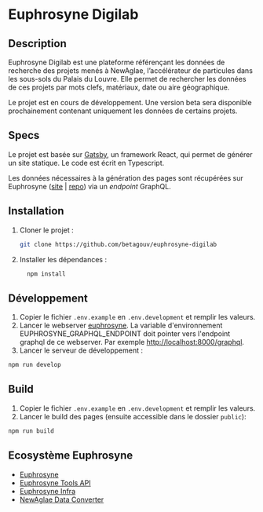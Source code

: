 # Euphrosyne Digilab

## Description

Euphrosyne Digilab est une plateforme référençant les données de recherche des projets menés à NewAglae, l’accélérateur de particules dans les sous-sols du Palais du Louvre. Elle permet de rechercher les données de ces projets par mots clefs, matériaux, date ou aire géographique.

Le projet est en cours de développement. Une version beta sera disponible prochainement contenant uniquement les données de certains projets.

## Specs

Le projet est basée sur [Gatsby](https://www.gatsbyjs.com/), un framework React, qui permet de générer un site statique. Le code est écrit en Typescript.

Les données nécessaires à la génération des pages sont récupérées sur Euphrosyne ([site](https://euphrosyne.beta.gouv.fr/login/?next=/) | [repo](https://github.com/betagouv/euphrosyne)) via un _endpoint_ GraphQL.

## Installation

1. Cloner le projet :

   ```bash
   git clone https://github.com/betagouv/euphrosyne-digilab
   ```

2. Installer les dépendances :

   ```bash
     npm install
   ```

## Développement

1. Copier le fichier `.env.example` en `.env.development` et remplir les valeurs.
2. Lancer le webserver [euphrosyne](https://github.com/betagouv/euphrosyne). La variable d'environnement EUPHROSYNE_GRAPHQL_ENDPOINT doit pointer vers l'endpoint graphql de ce webserver. Par exemple [http://localhost:8000/graphql](http://localhost:8000/graphql).
3. Lancer le serveur de développement :

```bash
npm run develop
```

## Build

1. Copier le fichier `.env.example` en `.env.development` et remplir les valeurs.
2. Lancer le build des pages (ensuite accessible dans le dossier `public`):

```bash
npm run build
```

## Ecosystème Euphrosyne

- [Euphrosyne](https://github.com/betagouv/euphrosyne)
- [Euphrosyne Tools API](https://github.com/betagouv/euphrosyne-tools-api)
- [Euphrosyne Infra](https://github.com/betagouv/euphrosyne-tools-infra)
- [NewAglae Data Converter](https://github.com/betagouv/new-aglae-data-converter)
